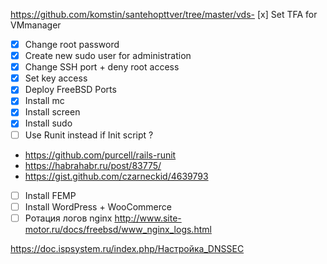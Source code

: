 https://github.com/komstin/santehopttver/tree/master/vds- [x] Set TFA for VMmanager 
- [x] Change root password 
- [x] Create new sudo user for administration
- [x] Change SSH port + deny root access
- [x] Set key access 
- [x] Deploy FreeBSD Ports
- [x] Install mc
- [x] Install screen
- [x] Install sudo
- [ ] Use Runit instead if Init script ?
+ https://github.com/purcell/rails-runit
+ https://habrahabr.ru/post/83775/ 
+ https://gist.github.com/czarneckid/4639793
- [ ] Install FEMP
- [ ] Install WordPress + WooCommerce
- [ ] Ротация логов nginx
      http://www.site-motor.ru/docs/freebsd/www_nginx_logs.html

https://doc.ispsystem.ru/index.php/Настройка_DNSSEC
